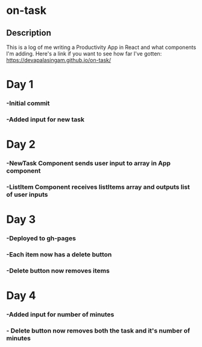 # on-task

## Description
This is a log of me writing a Productivity App in React and what components I'm adding. Here's a link if you want to see how far I've gotten:
https://devapalasingam.github.io/on-task/

# Day 1
### -Initial commit
### -Added input for new task

# Day 2
### -NewTask Component sends user input to array in App component
### -ListItem Component receives listItems array and outputs list of user inputs

# Day 3
### -Deployed to gh-pages
### -Each item now has a delete button
### -Delete button now removes items

# Day 4
### -Added input for number of minutes
### - Delete button now removes both the task and it's number of minutes